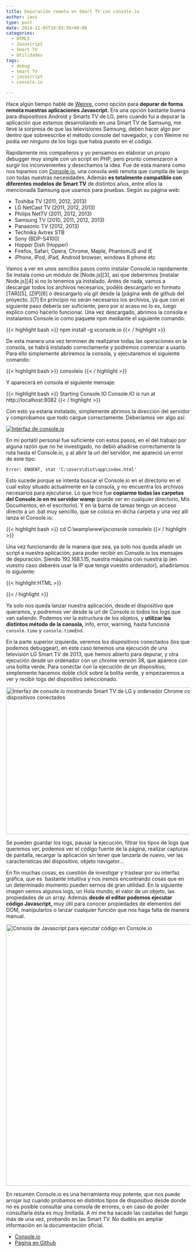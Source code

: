 ```yaml
---
title: Depuración remota en Smart TV con console.io
author: javi
type: post
date: 2014-11-05T16:03:56+00:00
categories:
  - HTML5
  - Javascript
  - Smart TV
  - Utilidades
tags:
  - debug
  - smart TV
  - javascript
  - console.io

---
```

Hace algún tiempo hablé de [Weinre,][1] como opción para **depurar de forma remota nuestras aplicaciones Javascript.** Era una opción bastante buena para dispositivos Android y Smarts TV de LG, pero cuando fuí a depurar la aplicación que estamos desarrollando en una Smart TV de Samsung, me llevé la sorpresa de que las televisiones Samsung, deben hacer algo por dentro que sobreescribe el método console del navegador, y con Weinre no podía ver ninguno de los logs que había puesto en el código.

Rapidamente mis compañeros y yo pensamos en elaborar un propio debugger muy simple con un script en PHP, pero pronto comenzaron a surgir los inconvenientes y desechamos la idea. Fue de esta manera como nos topamos con [Console.io,][2] una consola web remota que cumplía de largo con todas nuestras necesidades. Además **es totalmente compatible con diferentes modelos de Smart TV** de distintos años, entre ellos la mencionada Samsung que usamos para pruebas. Según su página web:

  * Toshiba TV (2011, 2012, 2013)
  * LG NetCast TV (2011, 2012, 2013)
  * Philips NetTV (2011, 2012, 2013)
  * Samsung TV (2010, 2011, 2012, 2013)
  * Panasonic TV (2012, 2013)
  * Technika Avtrex STB
  * Sony (BDP-S4100)
  * Hopper Dish (Hopper)
  * Firefox, Safari, Opera, Chrome, Maple, PhantomJS and IE
  * iPhone, iPod, iPad, Android browser, windows 8 phone etc

<!--more-->Vamos a ver en unos sencillos pasos como instalar Console.io rapidamente. Se instala como un módulo de [Node.js][3], así que deberemos [instalar Node.js][4] si no lo tenemos ya instalado. Antes de nada, vamos a descargar todos los archivos necesarios, podéis descargarlo en formato [TAR][5], [ZIP][6] o descargarlo vía git desde la [página web de github del proyecto. ][7] En principio no serán necesarios los archivos, ya que con el siguiente paso debería ser suficiente, pero por si acaso no lo es, luego explico como hacerlo funcionar. Una vez descargado, abrimos la consola e instalamos Console.io como paquete npm mediante el siguiente comando:

{{< highlight bash >}}
npm install -g xconsole.io
{{< / highlight >}}

De esta manera una vez terminen de realizarse todas las operaciones en la consola, se habrá instalado correctamente y podremos comenzar a usarlo. Para ello simplemente abriremos la consola, y ejecutaremos el siguiente comando:

{{< highlight bash >}}
consoleio
{{< / highlight >}}

Y aparecerá en consola el siguiente mensaje:

{{< highlight bash >}}
Starting Console.IO
Console.IO is run at http://localhost:8082
{{< / highlight >}}

Con esto ya estaría instalado, simplemente abrimos la dirección del servidor y comprobamos que todo cargue correctamente. Deberíamos ver algo así:

[<img src="/img/2014/11/consoleio1-1024x363.png" alt="Interfaz de console.io" srcset="/img/2014/11/consoleio1-1024x363.png 1024w, /img/2014/11/consoleio1-300x106.png 300w, /img/2014/11/consoleio1-676x240.png 676w, /img/2014/11/consoleio1.png 1362w" sizes="(max-width: 676px) 100vw, 676px" />][8]

En mi portátil personal fue suficiente con estos pasos, en el del trabajo por alguna razón que no he investigado, no debió añadirse correctamente la ruta hasta el Console.io, y al abrir la url del servidor, me apareció un error de este tipo:

`Error: ENOENT, stat 'C:\Users\dist\app\index.html'`

Esto sucede porque se intenta buscar el Console.io en el directorio en el cual estoy situado actualmente en la consola, y no encuentra los archivos necesarios para ejecutarse. Lo que hice fue **copiarme todas las carpetas del Console.io en mi servidor wamp** (puede ser en cualquier directorio, Mis Documentos, en el escritorio). Y en la barra de tareas tengo un acceso directo a un .bat muy sencillo, que se coloca en dicha carpeta y una vez allí lanza el Console.io:

{{< highlight bash >}}
cd C:\wamp\www\jsconsole
consoleio
{{< / highlight >}}

Una vez funcionando de la manera que sea, ya solo nos queda añadir un script a nuestra aplicación, para poder recibir en Console.io los mensajes de depuración. Siendo 192.168.1.15, nuestra máquina con nuestra ip (en vuestro caso deberéis usar la IP que tenga vuestro ordenador), añadiríamos lo siguiente:

{{< highlight HTML >}}
<script type="text/javascript" src="http://192.168.1.15:8082/console.io.js"></script>
{{< / highlight >}}

Ya solo nos queda lanzar nuestra aplicación, desde el dispositivo que queramos, y podremos ver desde la url de Console.io todos los logs que van saliendo. Podemos ver la estructura de los objetos, y **utilizar los distintos método de la consola,** info, error, warning, hasta funciona `console.time` y `console.timeEnd`.

En la parte superior izquierda, veremos los dispositivos conectados (los que podemos debuggear), en este caso tenemos una ejecución de una televisión LG Smart TV de 2013, que hemos abierto para depurar, y otra ejecución desde un ordenador con un chrome versión 38, que aparece con una bolita verde. Para conectar con la ejecución de un dispositivo, simplemente hacemos doble click sobre la bolita verde, y empezaremos a ver y recibir logs del dispositivo seleccionado.

[<img src="/img/2014/11/devices.png" alt="Interfaz de console.io mostrando Smart TV de LG y ordenador Chrome como dispositivos conectados" width="606" height="402" srcset="/img/2014/11/devices.png 606w, /img/2014/11/devices-300x199.png 300w" sizes="(max-width: 606px) 100vw, 606px" />][9]

Se pueden guardar los logs, pausar la ejecución, filtrar los tipos de logs que queremos ver, podemos ver el código fuente de la página, realizar capturas de pantalla, recargar la aplicación sin tener que lanzarla de nuevo, ver las características del dispositivo, objeto navigator&#8230;

En fin muchas cosas, es cuestión de investigar y trastear por su interfaz gráfica, que es  bastante intuitiva y nos iremos encontrando cosas que en un determinado momento pueden sernos de gran utilidad. En la siguiente imagen vemos algunos logs, un Hola mundo, el valor de un objeto, las propiedades de un array. Además **desde el editor podemos ejecutar código Javascript,** muy útil para conocer propiedades de elementos del DOM, manipularlos o lanzar cualquier función que nos haga falta de manera manual.

[<img src="/img/2014/11/logs.png" alt="Consola de Javascript para ejecutar código en Console.io" width="643" height="715" srcset="/img/2014/11/logs.png 643w, /img/2014/11/logs-269x300.png 269w" sizes="(max-width: 643px) 100vw, 643px" />][10]

En resumen Console.io es una herramienta muy potente, que nos puede arrojar luz cuando probamos en distintos tipos de dispositivo desde donde no es posible consultar una consola de errores, o en caso de poder consultarla ésta es muy limitada. A mí me ha sacado las castañas del fuego más de una vez, probando en las Smart TV. No dudéis en ampliar información en la documentación oficial.

* [Console.io][2]
* [Página en Github][11]

 [1]: /blog/depurar-remotamente-aplicaciones-html-con-weinre "Weinre"
 [2]: http://nkashyap.github.io/console.io/ "Console.io"
 [3]: http://nodejs.org/ "Node.js"
 [4]: http://nodejs.org/download/ "Descarga Node.js"
 [5]: https://github.com/nkashyap/console.io/tarball/master "Console.io en formato TAR"
 [6]: https://github.com/nkashyap/console.io/zipball/master "Console.io en formato ZIP"
 [7]: https://github.com/nkashyap/console.io "Console.io en github"
 [8]: /img/2014/11/consoleio1.png
 [9]: /img/2014/11/devices.png
 [10]: /img/2014/11/logs.png
 [11]: https://github.com/nkashyap/console.io "Console.io en Github"
